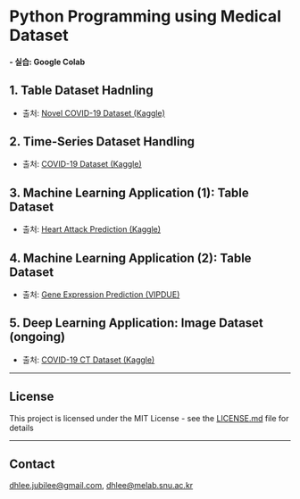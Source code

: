 # Python Programming using Medical Dataset

#### - 실습: Google Colab


## 1. Table Dataset Hadnling
- 출처: [Novel COVID-19 Dataset (Kaggle)](https://www.kaggle.com/sudalairajkumar/novel-corona-virus-2019-dataset)

## 2. Time-Series Dataset Handling
- 출처: [COVID-19 Dataset (Kaggle)](https://www.kaggle.com/sudalairajkumar/novel-corona-virus-2019-dataset)

## 3. Machine Learning Application (1): Table Dataset
- 출처: [Heart Attack Prediction (Kaggle)](https://www.kaggle.com/johnsmith88/heart-disease-dataset)

## 4. Machine Learning Application (2): Table Dataset
- 출처: [Gene Expression Prediction (VIPDUE)](https://vipdue.com/python-daixie-linear-regression-for-gene-expression-prediction/)

## 5. Deep Learning Application: Image Dataset (ongoing)
- 출처: [COVID-19 CT Dataset (Kaggle)](https://www.kaggle.com/andrewmvd/covid19-ct-scans)


---
## License

This project is licensed under the MIT License - see the [LICENSE.md](LICENSE.md) file for details

---
## Contact

dhlee.jubilee@gmail.com, dhlee@melab.snu.ac.kr

